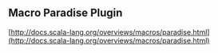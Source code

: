 ## Macro Paradise Plugin

[http://docs.scala-lang.org/overviews/macros/paradise.html](http://docs.scala-lang.org/overviews/macros/paradise.html)
